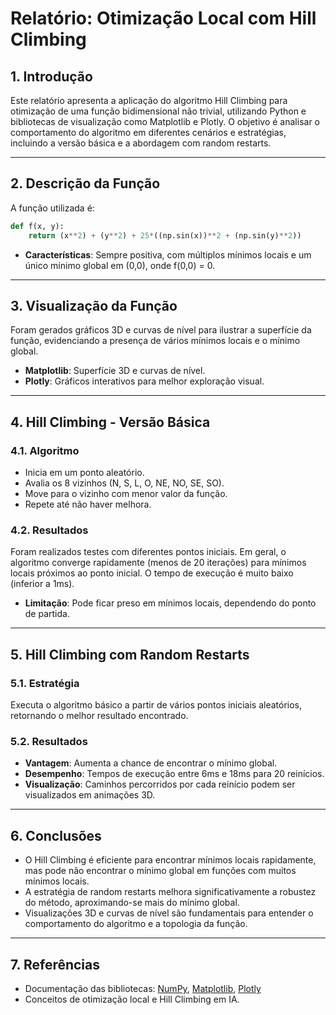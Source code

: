 # Relatório: Otimização Local com Hill Climbing

## 1. Introdução

Este relatório apresenta a aplicação do algoritmo Hill Climbing para otimização de uma função bidimensional não trivial, utilizando Python e bibliotecas de visualização como Matplotlib e Plotly. O objetivo é analisar o comportamento do algoritmo em diferentes cenários e estratégias, incluindo a versão básica e a abordagem com random restarts.

---

## 2. Descrição da Função

A função utilizada é:

```python
def f(x, y):
    return (x**2) + (y**2) + 25*((np.sin(x))**2 + (np.sin(y)**2))
```

- **Características**: Sempre positiva, com múltiplos mínimos locais e um único mínimo global em (0,0), onde f(0,0) = 0.

---

## 3. Visualização da Função

Foram gerados gráficos 3D e curvas de nível para ilustrar a superfície da função, evidenciando a presença de vários mínimos locais e o mínimo global.

- **Matplotlib**: Superfície 3D e curvas de nível.
- **Plotly**: Gráficos interativos para melhor exploração visual.

---

## 4. Hill Climbing - Versão Básica

### 4.1. Algoritmo

- Inicia em um ponto aleatório.
- Avalia os 8 vizinhos (N, S, L, O, NE, NO, SE, SO).
- Move para o vizinho com menor valor da função.
- Repete até não haver melhora.

### 4.2. Resultados

Foram realizados testes com diferentes pontos iniciais. Em geral, o algoritmo converge rapidamente (menos de 20 iterações) para mínimos locais próximos ao ponto inicial. O tempo de execução é muito baixo (inferior a 1ms).

- **Limitação**: Pode ficar preso em mínimos locais, dependendo do ponto de partida.

---

## 5. Hill Climbing com Random Restarts

### 5.1. Estratégia

Executa o algoritmo básico a partir de vários pontos iniciais aleatórios, retornando o melhor resultado encontrado.

### 5.2. Resultados

- **Vantagem**: Aumenta a chance de encontrar o mínimo global.
- **Desempenho**: Tempos de execução entre 6ms e 18ms para 20 reinícios.
- **Visualização**: Caminhos percorridos por cada reinício podem ser visualizados em animações 3D.

---

## 6. Conclusões

- O Hill Climbing é eficiente para encontrar mínimos locais rapidamente, mas pode não encontrar o mínimo global em funções com muitos mínimos locais.
- A estratégia de random restarts melhora significativamente a robustez do método, aproximando-se mais do mínimo global.
- Visualizações 3D e curvas de nível são fundamentais para entender o comportamento do algoritmo e a topologia da função.

---

## 7. Referências

- Documentação das bibliotecas: [NumPy](https://numpy.org/), [Matplotlib](https://matplotlib.org/), [Plotly](https://plotly.com/python/)
- Conceitos de otimização local e Hill Climbing em IA.
